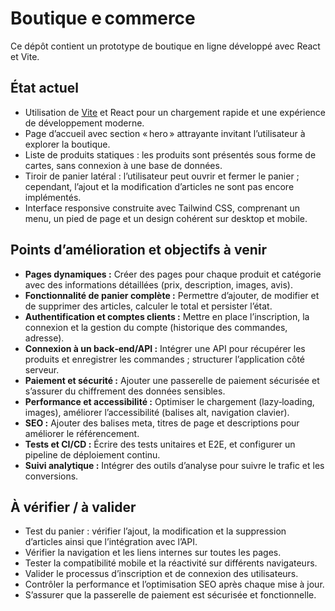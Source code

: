 # Boutique e commerce

Ce dépôt contient un prototype de boutique en ligne développé avec React et Vite.

## État actuel

- Utilisation de [Vite](https://vitejs.dev/) et React pour un chargement rapide et une expérience de développement moderne.
- Page d’accueil avec section « hero » attrayante invitant l’utilisateur à explorer la boutique.
- Liste de produits statiques : les produits sont présentés sous forme de cartes, sans connexion à une base de données.
- Tiroir de panier latéral : l’utilisateur peut ouvrir et fermer le panier ; cependant, l’ajout et la modification d’articles ne sont pas encore implémentés.
- Interface responsive construite avec Tailwind CSS, comprenant un menu, un pied de page et un design cohérent sur desktop et mobile.

## Points d’amélioration et objectifs à venir

- **Pages dynamiques :** Créer des pages pour chaque produit et catégorie avec des informations détaillées (prix, description, images, avis).
- **Fonctionnalité de panier complète :** Permettre d’ajouter, de modifier et de supprimer des articles, calculer le total et persister l’état.
- **Authentification et comptes clients :** Mettre en place l’inscription, la connexion et la gestion du compte (historique des commandes, adresse).
- **Connexion à un back‑end/API :** Intégrer une API pour récupérer les produits et enregistrer les commandes ; structurer l’application côté serveur.
- **Paiement et sécurité :** Ajouter une passerelle de paiement sécurisée et s’assurer du chiffrement des données sensibles.
- **Performance et accessibilité :** Optimiser le chargement (lazy‑loading, images), améliorer l’accessibilité (balises alt, navigation clavier).
- **SEO :** Ajouter des balises meta, titres de page et descriptions pour améliorer le référencement.
- **Tests et CI/CD :** Écrire des tests unitaires et E2E, et configurer un pipeline de déploiement continu.
- **Suivi analytique :** Intégrer des outils d’analyse pour suivre le trafic et les conversions.

## À vérifier / à valider

- Test du panier : vérifier l’ajout, la modification et la suppression d’articles ainsi que l’intégration avec l’API.
- Vérifier la navigation et les liens internes sur toutes les pages.
- Tester la compatibilité mobile et la réactivité sur différents navigateurs.
- Valider le processus d’inscription et de connexion des utilisateurs.
- Contrôler la performance et l’optimisation SEO après chaque mise à jour.
- S’assurer que la passerelle de paiement est sécurisée et fonctionnelle.
